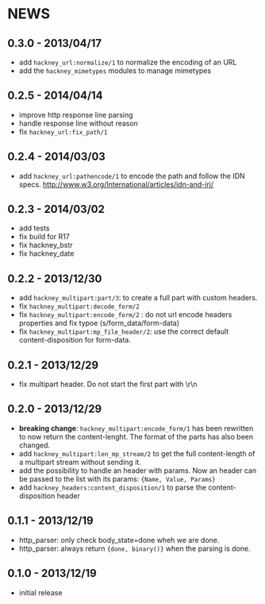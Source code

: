 # NEWS

0.3.0 - 2013/04/17
------------------

- add `hackney_url:normalize/1` to normalize the encoding of an URL
- add the `hackney_mimetypes` modules to manage mimetypes

0.2.5 - 2014/04/14
------------------

- improve http response line parsing
- handle response line without reason
- fix `hackney_url:fix_path/1`

0.2.4 - 2014/03/03
------------------

- add `hackney_url:pathencode/1` to encode the path and follow the IDN
  specs.  http://www.w3.org/International/articles/idn-and-iri/

0.2.3 - 2014/03/02
------------------

- add tests
- fix build for R17
- fix hackney_bstr
- fix hackney_date

0.2.2 - 2013/12/30
------------------

- add `hackney_multipart:part/3`: to create a full part with custom
  headers.
- fix `hackney_multipart:decode_form/2`
- fix `hackney_multipart:encode_form/2` : do not url encode headers
  properties and fix typoe (s/form_data/form-data)
- fix `hackney_multipart:mp_file_header/2`: use the correct
  default content-disposition for form-data.

0.2.1 - 2013/12/29
------------------

- fix multipart header. Do not start the first part with \r\n

0.2.0 - 2013/12/29
------------------

- **breaking change**: `hackney_multipart:encode_form/1` has been
  rewritten to now return the content-lenght. The format of the parts
has also been changed.
- add `hackney_multipart:len_mp_stream/2` to get the full content-length
  of a multipart stream without sending it.
- add the possibility to handle an header with params. Now an header can
  be passed to the list with its params: `{Name, Value, Params}`
- add `hackney_headers:content_disposition/1` to parse the
  content-disposition header

0.1.1 - 2013/12/19
------------------

- http_parser: only check body_state=done wheh we are done.
- http_parser: always return `{done, binary()}` when the parsing is
  done.

0.1.0 - 2013/12/19
------------------

- initial release
